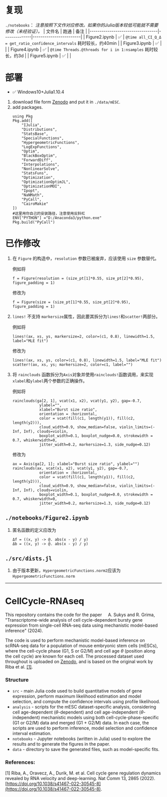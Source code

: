 # 复现

`./notebooks`：
*注意按照下文作对应修改。如果你的Julia版本较低可能就不需要修改（未经验证）。*
| 文件名                            | 跑通 | 备注                     |
|----------------------------------|--------------|------------------------|
| Figure2.ipynb        |      ✅       | `@time all_CI_Q_Δ = get_ratio_confidence_intervals` 耗时较长，约40min |
| Figure3.ipynb        |     ✅       |   |
| Figure4.ipynb      |      ✅        | `@time Threads.@threads for i in 1:nsamples` 耗时较长，约3d       |
| Figure5.ipynb         |      ✅        |    |

# 部署

- ✅ Windows10+Julia1.10.4

1. download file form [Zenodo](https://doi.org/10.5281/zenodo.10467234) and put it in `./data/mESC`.
2. add packages.
    ```
    using Pkg
    Pkg.add([
        "IJulia",
        "Distributions",
        "StatsBase",
        "SpecialFunctions",
        "HypergeometricFunctions",
        "LogExpFunctions",
        "Optim",
        "BlackBoxOptim",
        "ForwardDiff",
        "Interpolations",
        "NonlinearSolve",
        "StatsFuns",
        "Optimization",
        "OptimizationOptimJL",
        "OptimizationMOI",
        "Ipopt",
        "NaNMath",
        "PyCall",
        "CairoMakie"
    ])
    #这里用你自己的安装路径，注意使用反斜杠
    ENV["PYTHON"] ="D:/Anaconda3/python.exe"
    Pkg.build("PyCall")
    ```
# 已作修改

1. 在 `Figure` 的构造中，`resolution` 参数已被废弃，应该使用 `size` 参数替代。
  
    例如将
    ```
    f = Figure(resolution = (size_pt[1]*0.55, size_pt[2]*0.95), figure_padding = 1)
    ```
    修改为
    ```
    f = Figure(size = (size_pt[1]*0.55, size_pt[2]*0.95), figure_padding = 1)
    ```
2. `lines!` 不支持 `markersize`属性，因此要其拆分为`lines!`和`scatter!`两部分。
  
    例如将
    ```
    lines!(ax, xs, ys, markersize=2, color=(c1, 0.8), linewidth=1.5, label="MLE fit")
    ```
    修改为
    ```
    lines!(ax, xs, ys, color=(c1, 0.8), linewidth=1.5, label="MLE fit")
    scatter!(ax, xs, ys; markersize=2, color=c1, label="")
    ```
    
3. 将 `rainclouds` 函数拆分为`Axis`对象并使用`rainclouds!`函数调用，来实现`xlabel`和`ylabel`两个参数的正确操作。

    例如将
    ```
    rainclouds(ga[2, 1], vcat(x1, x2), vcat(y1, y2), gap=-0.7,
                ylabel="", 
                xlabel="Burst size ratio", 
                orientation = :horizontal,
                color = vcat(fill(c1, length(y1)), fill(c2, length(y2))),
                cloud_width=0.9, show_median=false, violin_limits=(-Inf, Inf), clouds=violin,
                boxplot_width=0.1, boxplot_nudge=0.0, strokewidth = 0.7, whiskerwidth=0,
                jitter_width=0.2, markersize=1.3, side_nudge=0.12)
    ```
    修改为
    ```
    ax = Axis(ga[2, 1]; xlabel="Burst size ratio", ylabel="")
    rainclouds(ax, vcat(x1, x2), vcat(y1, y2), gap=-0.7,
                orientation = :horizontal,
                color = vcat(fill(c1, length(y1)), fill(c2, length(y2))),
                cloud_width=0.9, show_median=false, violin_limits=(-Inf, Inf), clouds=violin,
                boxplot_width=0.1, boxplot_nudge=0.0, strokewidth = 0.7, whiskerwidth=0,
                jitter_width=0.2, markersize=1.3, side_nudge=0.12)
    ```

## `./notebooks/Figure2.ipynb`

1. 匿名函数的定义应改为
    ```
    Δf = ((x, y) -> @. abs(x - y) / y)
    Δb = ((x, y) -> @. abs(x - y) / y)
    ```

## `./src/dists.jl`

1. 由于版本更新，`HypergeometricFunctions.norm2`应该为``HypergeometricFunctions.norm``

---
# CellCycle-RNAseq

This repository contains the code for the paper
&nbsp;&nbsp;&nbsp; A. Sukys and R. Grima, "Transcriptome-wide analysis of cell cycle-dependent bursty gene expression from single-cell RNA-seq data using mechanistic model-based inference" (2024).

The code is used to perform mechanistic model-based inference on scRNA-seq data for a population of mouse embryonic stem cells (mESCs), where the cell-cycle phase (G1, S or G2/M) and cell age $\theta$ (position along the cell cycle) are known for each cell. The processed dataset used throughout is uploaded on [Zenodo](https://doi.org/10.5281/zenodo.10467234), and is based on the original work by Riba et al. [[1]](#1).

### Structure

- `src` - main Julia code used to build quantitative models of gene expression, perform maximum likelihood estimation and model selection, and compute the confidence intervals using profile likelihood.
- `analysis` - scripts for the mESC dataset-specific analysis, considering cell age-dependent ($\theta$-dependent) and cell age-independent ($\theta$-independent) mechanistic models using both cell-cycle-phase-specific (G1 or G2/M) data and merged (G1 + G2/M) data. In each case, the scripts are used to perform inference, model selection and confidence interval estimation.
- `notebooks` - Jupyter notebooks (written in Julia) used to explore the results and to generate the figures in the paper.
- `data` - directory to save the generated files, such as model-specific fits. 

### References:

<a id="1">[1]</a> Riba, A., Oravecz, A., Durik, M. et al. Cell cycle gene regulation dynamics revealed by RNA velocity and deep-learning. Nat Comm 13, 2865 (2022). [https://doi.org/10.1038/s41467-022-30545-8](https://doi.org/10.1038/s41467-022-30545-8).
